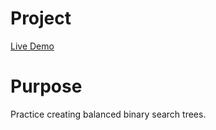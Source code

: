 # Project

[Live Demo](https://strallia.github.io/binary-search-trees/)

# Purpose

Practice creating balanced binary search trees.
